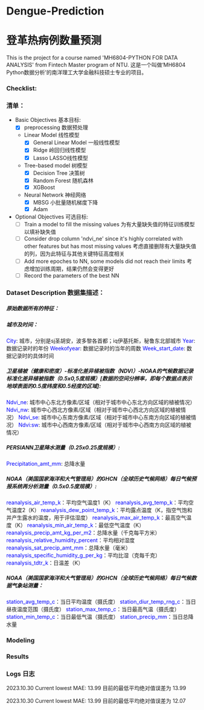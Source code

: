 # Dengue-Prediction
# 登革热病例数量预测

This is the project for a course named 'MH6804-PYTHON FOR DATA ANALYSIS' from Fintech Master program of NTU.
这是一个叫做‘MH6804 Python数据分析’的南洋理工大学金融科技硕士专业的项目。

### Checklist:
### 清单：
  - Basic Objectives 基本目标:
    - [x] preprocessing 数据预处理
          
    - Linear Model 线性模型
      - [x] General Linear Model 一般线性模型
      - [x] Ridge 岭回归线性模型
      - [x] Lasso LASSO线性模型
            
    - Tree-based model 树模型
      - [x] Decision Tree 决策树
      - [x] Random Forest 随机森林
      - [x] XGBoost
     
    - Neural Network 神经网络
      - [x] MBSG 小批量随机梯度下降
      - [x] Adam
          
  - Optional Objectives 可选目标:
    - [ ] Train a model to fill the missing values 为有大量缺失值的特征训练模型以填补缺失值
    - [ ] Consider drop column 'ndvi_ne' since it's highly correlated with other features but has most missing values 考虑直接删除有大量缺失值的列，因为此特征与其他关键特征高度相关
    - [ ] Add more epoches to NN, some models did not reach their limits 考虑增加训练周期，结果仍然会变得更好
    - [ ] Record the parameters of the best NN

### Dataset Description 数据集描述：

##### 原始数据所有的特征：

##### 城市及时间：
<span style="color:blue">City</span>: 城市，分别是sj圣胡安，波多黎各首都；iq伊基托斯，秘鲁东北部城市
<span style="color:blue">Year</span>: 数据记录时的年份
<span style="color:blue">Weekofyear</span>: 数据记录时的当年的周数
<span style="color:blue">Week_start_date</span>: 数据记录时的具体时间

##### 卫星植被（健康和密度）-标准化差异植被指数（NDVI）-NOAA的气候数据记录标准化差异植被指数（0.5x0,5度规模）[数据的空间分辨率，即每个数据点表示地球表面的0.5度纬度和0.5经度的区域]:
<span style="color:blue">Ndvi_ne</span>: 城市中心东北方像素/区域（相对于城市中心东北方向区域的植被情况）
<span style="color:blue">Ndvi_nw</span>: 城市中心西北方像素/区域（相对于城市中心西北方向区域的植被情况）
<span style="color:blue">Ndvi_se</span>: 城市中心东南方像素/区域（相对于城市中心东南方向区域的植被情况）
<span style="color:blue">Ndvi:sw</span>: 城市中心西南方像素/区域（相对于城市中心西南方向区域的植被情况）

##### PERSIANN卫星降水测量（0.25x0.25度规模）:
<span style="color:blue">Precipitation_amt_mm</span>: 总降水量

##### NOAA（美国国家海洋和大气管理局）的GHCN（全球历史气候网络）每日气候预报系统再分析测量（0.5x0.5度规模）:
<span style="color:blue">reanalysis_air_temp_k</span>：平均空气温度1（K）
<span style="color:blue">reanalysis_avg_temp_k</span>：平均空气温度2（K）
<span style="color:blue">reanalysis_dew_point_temp_k</span>：平均露点温度（K，指空气饱和并产生露水的温度，用于评估湿度）
<span style="color:blue">reanalysis_max_air_temp_k</span>：最高空气温度（K）
<span style="color:blue">reanalysis_min_air_temp_k</span>：最低空气温度（K）
<span style="color:blue">reanalysis_precip_amt_kg_per_m2</span>：总降水量（千克每平方米）
<span style="color:blue">reanalysis_relative_humidity_percent</span>：平均相对湿度
<span style="color:blue">reanalysis_sat_precip_amt_mm</span>：总降水量（毫米）
<span style="color:blue">reanalysis_specific_humidity_g_per_kg</span>：平均比湿（克每千克）
<span style="color:blue">reanalysis_tdtr_k</span>：日温差（K）

##### NOAA（美国国家海洋和大气管理局）的GHCN（全球历史气候网络）每日气候数据气象站测量：
<span style="color:blue">station_avg_temp_c</span>：当日平均温度（摄氏度）
<span style="color:blue">station_diur_temp_rng_c</span>：当日昼夜温度范围（摄氏度）
<span style="color:blue">station_max_temp_c</span>：当日最高气温（摄氏度）
<span style="color:blue">station_min_temp_c</span>：当日最低气温（摄氏度）
<span style="color:blue">station_precip_mm</span>：当日总降水量

### Modeling

### Results

### Logs 日志

2023.10.30 Current lowest MAE: 13.99 目前的最低平均绝对值误差为 13.99

2023.10.30 Current lowest MAE: 13.99 目前的最低平均绝对值误差为 12.07

